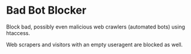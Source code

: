 Bad Bot Blocker
===============

Block bad, possibly even malicious web crawlers (automated bots) using htaccess.

Web scrapers and visitors with an empty useragent are blocked as well.
